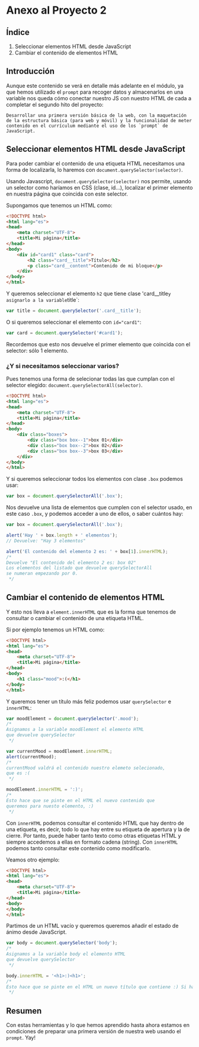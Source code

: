 # Anexo al Proyecto 2

## Índice

1. Seleccionar elementos HTML desde JavaScript
2. Cambiar el contenido de elementos HTML

## Introducción
Aunque este contenido se verá en detalle más adelante en el módulo, ya que hemos utilizado el `prompt` para recoger datos y almacenarlos en una variable nos queda cómo conectar nuestro JS con nuestro HTML de cada a completar el segundo hito del proyecto:

	Desarrollar una primera versión básica de la web, con la maquetación de la estructura básica (para web y móvil) y la funcionalidad de meter contenido en el currículum mediante el uso de los `prompt` de JavaScript.


## Seleccionar elementos HTML desde JavaScript
Para poder cambiar el contenido de una etiqueta HTML necesitamos una forma de localizarla, lo haremos con `document.querySelector(selector)`.

Usando Javascript, `document.querySelector(selector)` nos permite, usando un selector como haríamos en CSS (clase, id...), localizar el primer elemento en nuestra página que coincida con este selector.

Supongamos que tenemos un HTML como:

```html
<!DOCTYPE html>
<html lang="es">
<head>
	<meta charset="UTF-8">
	<title>Mi página</title>
</head>
<body>
	<div id="card1" class="card">
		<h2 class="card__title">Título</h2>
		<p class="card__content">Contenido de mi bloque</p>
	</div>
</body>
</html>
```

Y queremos seleccionar el elemento `h2` que tiene clase 'card__title` y asignarlo a la variable `title`:

```javascript
var title = document.querySelector('.card__title');
```

O si queremos seleccionar el elemento con `id="card1"`:

```javascript
var card = document.querySelector('#card1');
```

Recordemos que esto nos devuelve el primer elemento que coincida con el selector: sólo 1 elemento.

### ¿Y si necesitamos seleccionar varios?
Pues tenemos una forma de selecionar todas las que cumplan con el selector elegido: `document.querySelectorAll(selector)`.

```html
<!DOCTYPE html>
<html lang="es">
<head>
	<meta charset="UTF-8">
	<title>Mi página</title>
</head>
<body>
	<div class="boxes">
		<div class="box box--1">box 01</div>
		<div class="box box--2">box 02</div>
		<div class="box box--3">box 03</div>
	</div>
</body>
</html>
```

Y si queremos seleccionar todos los elementos con clase `.box` podemos usar:

```javascript
var box = document.querySelectorAll('.box');
```

Nos devuelve una lista de elementos que cumplen con el selector usado, en este caso `.box`, y podemos acceder a uno de ellos, o saber cuántos hay:

```javascript
var box = document.querySelectorAll('.box');

alert('Hay ' + box.length + ' elementos');
// Devuelve: "Hay 3 elementos"

alert('El contenido del elemento 2 es: ' + box[1].innerHTML);
/*
Devuelve "El contenido del elemento 2 es: box 02"
Los elementos del listado que devuelve querySelectorAll
se numeran empezando por 0.
 */
```

## Cambiar el contenido de elementos HTML
Y esto nos lleva a `element.innerHTML` que es la forma que tenemos de consultar o cambiar el contenido de una etiqueta HTML.

Si por ejemplo tenemos un HTML como:
```html
<!DOCTYPE html>
<html lang="es">
<head>
	<meta charset="UTF-8">
	<title>Mi página</title>
</head>
<body>
	<h1 class="mood">:(</h1>
</body>
</html>
```

Y queremos tener un título más feliz podemos usar `querySelector` e `innerHTML`:

```javascript
var moodElement = document.querySelector('.mood');
/*
Asignamos a la variable moodElement el elemento HTML
que devuelve querySelector
 */

var currentMood = moodElement.innerHTML;
alert(currentMood);
/*
currentMood valdrá el contenido nuestro elemeto selecionado,
que es :(
 */

moodElement.innerHTML = ':)';
/*
Esto hace que se pinte en el HTML el nuevo contenido que
queremos para nuesto elemento, :)
 */
```
Con `innerHTML` podemos consultar el contenido HTML que hay dentro de una etiqueta, es decir, todo lo que hay entre su etiqueta de apertura y la de cierre. Por tanto, puede haber tanto texto como otras etiquetas HTML y siempre accedemos a ellas en formato cadena (string). Con `innerHTML` podemos tanto consultar este contenido como modificarlo.

Veamos otro ejemplo:
```html
<!DOCTYPE html>
<html lang="es">
<head>
	<meta charset="UTF-8">
	<title>Mi página</title>
</head>
<body>
</body>
</html>
```
Partimos de un HTML vacío y queremos queremos añadir el estado de ánimo desde JavaScript.

```javascript
var body = document.querySelector('body');
/*
Asignamos a la variable body el elemento HTML
que devuelve querySelector
 */

body.innerHTML = '<h1>:)<h1>';
/*
Esto hace que se pinte en el HTML un nuevo título que contiene :) Si había algo antes en el body se machacaría.
 */
```


## Resumen

Con estas herramientas y lo que hemos aprendido hasta ahora estamos en condiciones de preparar una primera versión de nuestra web usando el `prompt`. Yay!

